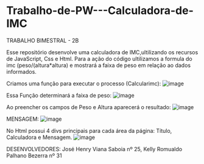 # Trabalho-de-PW---Calculadora-de-IMC
TRABALHO BIMESTRAL - 2B

Esse repositório desenvolve uma calculadora de IMC,ultilizando os recursos de JavaScript, Css e Html.
Para a ação do código ultilizamos a formula do imc (peso/(altura*altura) e mostrará a faixa de peso em relação ao dados informados.

Criamos uma função para executar o processo (Calcularimc):
![image](https://user-images.githubusercontent.com/116984087/228525536-04067c3a-ba18-463d-8b9f-7a40b5cba028.png)

Essa Função determinará a faixa de peso:
![image](https://user-images.githubusercontent.com/116984087/228525894-36ae5ffd-b910-43e0-ab0f-6c302cf75c4a.png)

Ao preencher os campos de Peso e Altura aparecerá o resultado:
![image](https://user-images.githubusercontent.com/116984087/228526698-879e967c-24ea-463f-900a-a9de619c6553.png)

MENSAGEM:
![image](https://user-images.githubusercontent.com/116984087/228526890-f0f5d608-d37e-4c4a-b9df-03b7421f9986.png)

No Html possui 4 divs principais para cada área da página: Título, Calculadora e Mensagem.
![image](https://user-images.githubusercontent.com/116984087/228527718-cbd73a73-a5b8-40a1-ba02-cde349f87562.png)


DESENVOLVEDORES:
José Henry Viana Saboia          nº 25,
Kelly Romualdo Palhano Bezerra   nº 31
